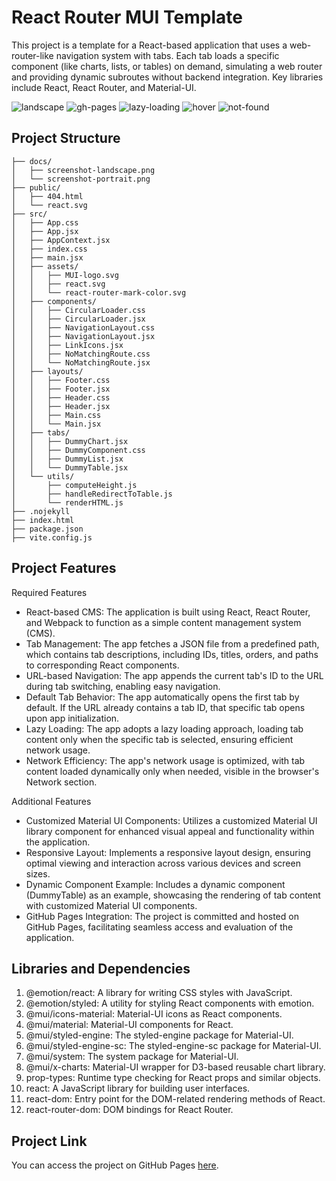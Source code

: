 # React Router MUI Template

This project is a template for a React-based application that uses a web-router-like navigation system with tabs. Each tab loads a specific component (like charts, lists, or tables) on demand, simulating a web router and providing dynamic subroutes without backend integration. Key libraries include React, React Router, and Material-UI.

![landscape](https://github.com/vadim4web/react-router-mui/blob/main/docs/screenshot-localhost.png)
![gh-pages](https://github.com/vadim4web/react-router-mui/blob/main/docs/screenshot-gh-pages.png)
![lazy-loading](https://github.com/vadim4web/react-router-mui/blob/main/docs/screenshot-lazy-loading.png)
![hover](https://github.com/vadim4web/react-router-mui/blob/main/docs/screenshot-hover.png)
![not-found](https://github.com/vadim4web/react-router-mui/blob/main/docs/screenshot-not-found.png)

## Project Structure
```arduino
├── docs/
│   ├── screenshot-landscape.png
│   └── screenshot-portrait.png
├── public/
│   ├── 404.html
│   └── react.svg
├── src/
│   ├── App.css
│   ├── App.jsx
│   ├── AppContext.jsx
│   ├── index.css
│   ├── main.jsx
│   ├── assets/
│   │   ├── MUI-logo.svg
│   │   ├── react.svg
│   │   └── react-router-mark-color.svg
│   ├── components/
│   │   ├── CircularLoader.css
│   │   ├── CircularLoader.jsx
│   │   ├── NavigationLayout.css
│   │   ├── NavigationLayout.jsx
│   │   ├── LinkIcons.jsx
│   │   ├── NoMatchingRoute.css
│   │   └── NoMatchingRoute.jsx
│   ├── layouts/
│   │   ├── Footer.css
│   │   ├── Footer.jsx
│   │   ├── Header.css
│   │   ├── Header.jsx
│   │   ├── Main.css
│   │   └── Main.jsx
│   ├── tabs/
│   │   ├── DummyChart.jsx
│   │   ├── DummyComponent.css
│   │   ├── DummyList.jsx
│   │   └── DummyTable.jsx
│   └── utils/
│       ├── computeHeight.js
│       ├── handleRedirectToTable.js
│       └── renderHTML.js
├── .nojekyll
├── index.html
├── package.json
├── vite.config.js
```

## Project Features
Required Features  
+ React-based CMS: The application is built using React, React Router, and Webpack to function as a simple content management system (CMS).
+ Tab Management: The app fetches a JSON file from a predefined path, which contains tab descriptions, including IDs, titles, orders, and paths to corresponding React components.
+ URL-based Navigation: The app appends the current tab's ID to the URL during tab switching, enabling easy navigation.
+ Default Tab Behavior: The app automatically opens the first tab by default. If the URL already contains a tab ID, that specific tab opens upon app initialization.
+ Lazy Loading: The app adopts a lazy loading approach, loading tab content only when the specific tab is selected, ensuring efficient network usage.
+ Network Efficiency: The app's network usage is optimized, with tab content loaded dynamically only when needed, visible in the browser's Network section.

Additional Features  
+ Customized Material UI Components: Utilizes a customized Material UI library component for enhanced visual appeal and functionality within the application.
+ Responsive Layout: Implements a responsive layout design, ensuring optimal viewing and interaction across various devices and screen sizes.
+ Dynamic Component Example: Includes a dynamic component (DummyTable) as an example, showcasing the rendering of tab content with customized Material UI components.
+ GitHub Pages Integration: The project is committed and hosted on GitHub Pages, facilitating seamless access and evaluation of the application.

## Libraries and Dependencies
1. @emotion/react: A library for writing CSS styles with JavaScript.
2. @emotion/styled: A utility for styling React components with emotion.
3. @mui/icons-material: Material-UI icons as React components.
4. @mui/material: Material-UI components for React.
5. @mui/styled-engine: The styled-engine package for Material-UI.
6. @mui/styled-engine-sc: The styled-engine-sc package for Material-UI.
7. @mui/system: The system package for Material-UI.
8. @mui/x-charts: Material-UI wrapper for D3-based reusable chart library.
9. prop-types: Runtime type checking for React props and similar objects.
10. react: A JavaScript library for building user interfaces.
11. react-dom: Entry point for the DOM-related rendering methods of React.
12. react-router-dom: DOM bindings for React Router.

## Project Link
You can access the project on GitHub Pages [here](https://vadim4web.github.io/react-router-mui/dummyTable).
